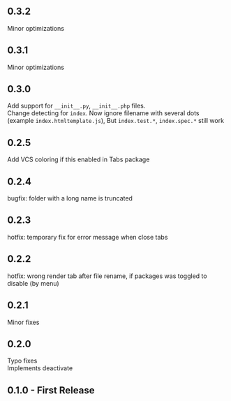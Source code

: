 ## 0.3.2
Minor optimizations

## 0.3.1
Minor optimizations

## 0.3.0
Add support for `__init__.py`, `__init__.php` files.  
Change detecting for `index`. Now ignore filename with several dots (example `index.htmltemplate.js`), But `index.test.*`, `index.spec.*` still work

## 0.2.5
Add VCS coloring if this enabled in Tabs package

## 0.2.4
bugfix: folder with a long name is truncated

## 0.2.3
hotfix: temporary fix for error message when close tabs

## 0.2.2
hotfix: wrong render tab after file rename, if packages was toggled to disable (by menu)

## 0.2.1
Minor fixes

## 0.2.0
Typo fixes  
Implements deactivate

## 0.1.0 - First Release
